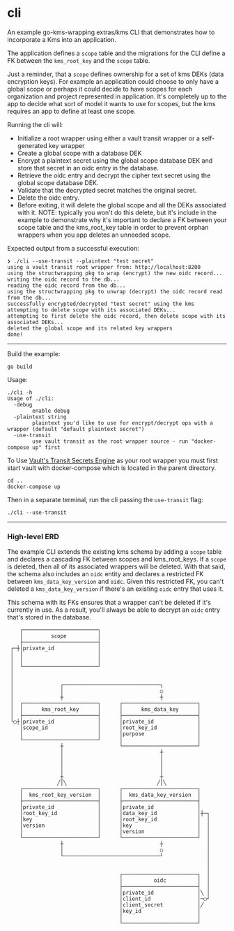 # cli
An example go-kms-wrapping extras/kms CLI that demonstrates how to incorporate a
Kms into an application.   

The application defines a `scope` table and the migrations for the CLI define a
FK between the `kms_root_key` and the `scope` table.   

Just a reminder, that a `scope` defines ownership for a set of kms DEKs (data
encryption keys).  For example an application could choose to only have a global
scope or perhaps it could decide to have scopes for each organization and
project represented in application.  It's completely up to the app to decide
what sort of model it wants to use for scopes, but the kms requires an app to
define at least one scope.

Running the cli will:
- Initialize a root wrapper using either a vault transit wrapper or a
  self-generated key wrapper
- Create a global scope with a database DEK
- Encrypt a plaintext secret using the global scope database DEK and store
  that secret in an oidc entry in the database.
- Retrieve the oidc entry and decrypt the cipher text secret using the global scope database DEK.
- Validate that the decrypted secret matches the original secret.
- Delete the oidc entry. 
- Before exiting, it will delete the global scope and all the DEKs associated
  with it.  NOTE: typically you won't do this delete, but it's include in the
  example to demonstrate why it's important to declare a FK between your scope
  table and the kms_root_key table in order to prevent orphan wrappers when you
  app deletes an unneeded scope.   

Expected output from a successful execution:
```
❯ ./cli --use-transit --plaintext "test secret"
using a vault transit root wrapper from: http://localhost:8200
using the structwrapping pkg to wrap (encrypt) the new oidc record...
writing the oidc record to the db...
reading the oidc record from the db...
using the structwrapping pkg to unwrap (decrypt) the oidc record read from the db...
successfully encrypted/decrypted "test secret" using the kms
attempting to delete scope with its associated DEKs...
attempting to first delete the oidc record, then delete scope with its associated DEKs...
deleted the global scope and its related key wrappers
done!
```

<hr>

Build the example:
```
go build
```
Usage:
```
./cli -h
Usage of ./cli:
  -debug
        enable debug
  -plaintext string
        plaintext you'd like to use for encrypt/decrypt ops with a wrapper (default "default plaintext secret")
  -use-transit
        use vault transit as the root wrapper source - run "docker-compose up" first
```
To Use [Vault's Transit Secrets
Engine](https://www.vaultproject.io/docs/secrets/transit) as your root wrapper
you must first start vault with docker-compose which is located in the parent
directory. 
```
cd ..
docker-compose up
```
Then in a separate terminal, run the cli passing the  `use-transit` flag:
```
./cli --use-transit
```

<hr>                                                           

### High-level ERD     
The example CLI extends the existing kms schema by adding a `scope` table and
declares a cascading FK between scopes and kms_root_keys.  If a `scope` is
deleted, then all of its associated wrappers will be deleted.  With that said,
the schema also includes an `oidc` entity and declares a restricted FK between
`kms_data_key_version` and `oidc`.  Given this restricted FK, you can't deleted
a `kms_data_key_version` if there's an existing `oidc` entry that uses it. 

This schema with its FKs ensures that a wrapper can't be deleted if it's
currently in use.  As a result, you'll always be able to decrypt an `oidc` entry
that's stored in the database.

```                                                     
    ┌────────────────────────┐                                   
    │         scope          │                                   
    ├────────────────────────┤                                   
 ┌─┼│private_id              │                                   
 │  │                        │                                   
 │  │                        │                                   
 │  └────────────────────────┘                                   
 │                                                               
 │                                                               
 │               ┌───────────────────────────────┐               
 │               │                               ○               
 │               ┼                               ┼               
 │  ┌────────────────────────┐      ┌────────────────────────┐   
 │  │      kms_root_key      │      │      kms_data_key      │   
 │  ├────────────────────────┤      ├────────────────────────┤   
 └○┼│private_id              │      │private_id              │   
    │scope_id                │      │root_key_id             │   
    │                        │      │purpose                 │   
    └────────────────────────┘      │                        │   
                 ┼                  └────────────────────────┘   
                 │                               ┼               
                 │                               │               
                 │                               │               
                 │                               │               
                 ┼                               ┼               
                ╱│╲                             ╱│╲              
    ┌────────────────────────┐      ┌────────────────────────┐   
    │  kms_root_key_version  │      │  kms_data_key_version  │   
    ├────────────────────────┤      ├────────────────────────┤   
    │private_id              │      │private_id              │   
    │root_key_id             │      │data_key_id             │┼─┐
    │key                     │      │root_key_id             │  │
    │version                 │      │key                     │  │
    │                        │      │version                 │  │
    └────────────────────────┘      └────────────────────────┘  │
                 ┼                               ┼              │
                 │                               ○              │
                 └───────────────────────────────┘              │
                                                                │
                                                                │
                                    ┌────────────────────────┐  │
                                    │          oidc          │  │
                                    ├────────────────────────┤  │
                                    │private_id              │╲ │
                                    │client_id               │─○┘
                                    │client_secret           │╱  
                                    │key_id                  │   
                                    │                        │   
                                    └────────────────────────┘   
```